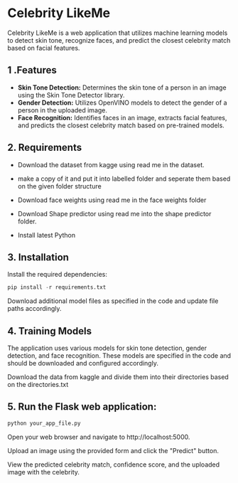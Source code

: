 # Celebrity LikeMe

Celebrity LikeMe is a web application that utilizes machine learning models to detect skin tone, recognize faces, and predict the closest celebrity match based on facial features.

## 1 .Features

- **Skin Tone Detection:** Determines the skin tone of a person in an image using the Skin Tone Detector library.
- **Gender Detection:** Utilizes OpenVINO models to detect the gender of a person in the uploaded image.
- **Face Recognition:** Identifies faces in an image, extracts facial features, and predicts the closest celebrity match based on pre-trained models.


## 2. Requirements

* Download the dataset from kagge using read me in the dataset.

* make a copy of it and put it into labelled folder and seperate them based on the given folder structure

* Download face weights using read me in the face weights folder

* Download Shape predictor using read me into the shape predictor folder.

* Install latest Python

## 3. Installation

Install the required dependencies:

```python
pip install -r requirements.txt
```
Download additional model files as specified in the code and update file paths accordingly.


## 4. Training Models

The application uses various models for skin tone detection, gender detection, and face recognition. These models are specified in the code and should be downloaded and configured accordingly.

Download the data from kaggle and divide them into their directories based on the directories.txt


## 5. Run the Flask web application:
```python
python your_app_file.py
````
Open your web browser and navigate to http://localhost:5000.

Upload an image using the provided form and click the "Predict" button.

View the predicted celebrity match, confidence score, and the uploaded image with the celebrity.




